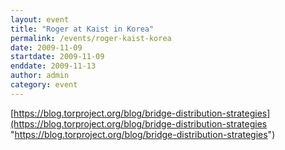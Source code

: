 ```yaml
---
layout: event
title: "Roger at Kaist in Korea"
permalink: /events/roger-kaist-korea
date: 2009-11-09
startdate: 2009-11-09
enddate: 2009-11-13
author: admin
category: event
---
```


[https://blog.torproject.org/blog/bridge-distribution-strategies](https://blog.torproject.org/blog/bridge-distribution-strategies "https://blog.torproject.org/blog/bridge-distribution-strategies")


